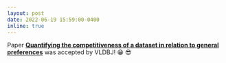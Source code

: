 ```yaml
---
layout: post
date: 2022-06-19 15:59:00-0400
inline: true
---
```


Paper [**Quantifying the competitiveness of a dataset in relation to general preferences**](https://link.springer.com/article/10.1007/s00778-023-00804-1) was accepted by VLDBJ! :grin: :sunglasses:

